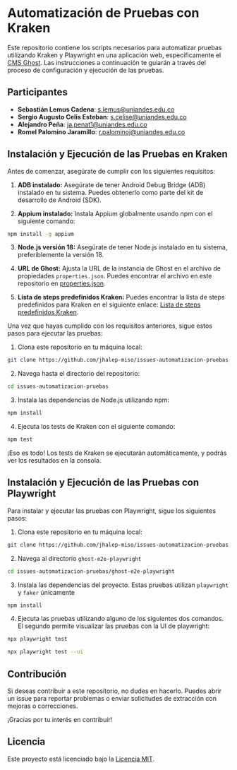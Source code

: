 # Automatización de Pruebas con Kraken

Este repositorio contiene los scripts necesarios para automatizar pruebas utilizando Kraken y Playwright en una aplicación web, específicamente el [CMS Ghost](https://ghost-c158.onrender.com/ghost). Las instrucciones a continuación te guiarán a través del proceso de configuración y ejecución de las pruebas.

## Participantes

- **Sebastián Lemus Cadena**: [s.lemus@uniandes.edu.co](mailto:s.lemus@uniandes.edu.co)
- **Sergio Augusto Celis Esteban**: [s.celise@uniandes.edu.co](mailto:s.celise@uniandes.edu.co)
- **Alejandro Peña**: [ja.penat1@uniandes.edu.co](mailto:ja.penat1@uniandes.edu.co)
- **Romel Palomino Jaramillo**: [r.palominoj@uniandes.edu.co](mailto:r.palominoj@uniandes.edu.co)

## Instalación y Ejecución de las Pruebas en Kraken

Antes de comenzar, asegúrate de cumplir con los siguientes requisitos:

1. **ADB instalado:** Asegúrate de tener Android Debug Bridge (ADB) instalado en tu sistema. Puedes obtenerlo como parte del kit de desarrollo de Android (SDK).

2. **Appium instalado:** Instala Appium globalmente usando npm con el siguiente comando:

```bash
npm install -g appium
```


3. **Node.js versión 18:** Asegúrate de tener Node.js instalado en tu sistema, preferiblemente la versión 18.

4. **URL de Ghost:** Ajusta la URL de la instancia de Ghost en el archivo de propiedades `properties.json`. Puedes encontrar el archivo en este repositorio en [properties.json](https://github.com/jhalep-miso/issues-automatizacion-pruebas/blob/main/properties.json).

5. **Lista de steps predefinidos Kraken:** Puedes encontrar la lista de steps predefinidos para Kraken en el siguiente enlace: [Lista de steps predefinidos Kraken](https://github.com/TheSoftwareDesignLab/Kraken/blob/master/src/steps/web.ts).

Una vez que hayas cumplido con los requisitos anteriores, sigue estos pasos para ejecutar las pruebas:

1. Clona este repositorio en tu máquina local:

```bash
git clone https://github.com/jhalep-miso/issues-automatizacion-pruebas.git
```
2. Navega hasta el directorio del repositorio:
```bash
cd issues-automatizacion-pruebas
```
3. Instala las dependencias de Node.js utilizando npm:
```bash
npm install
```

4. Ejecuta los tests de Kraken con el siguiente comando:
```bash
npm test
```

¡Eso es todo! Los tests de Kraken se ejecutarán automáticamente, y podrás ver los resultados en la consola.

## Instalación y Ejecución de las Pruebas con Playwright

Para instalar y ejecutar las pruebas con Playwright, sigue los siguientes pasos:

1. Clona este repositorio en tu máquina local:
```bash
git clone https://github.com/jhalep-miso/issues-automatizacion-pruebas.git
```

2. Navega al directorio `ghost-e2e-playwright`
```bash
cd issues-automatizacion-pruebas/ghost-e2e-playwright
```

3. Instala las dependencias del proyecto. Estas pruebas utilizan `playwright` y `faker` únicamente
```bash
npm install
```

4. Ejecuta las pruebas utilizando alguno de los siguientes dos comandos. El segundo permite visualizar las pruebas con la UI de playwright:
```bash
npx playwright test
```
```bash
npx playwright test --ui
```

## Contribución

Si deseas contribuir a este repositorio, no dudes en hacerlo. Puedes abrir un issue para reportar problemas o enviar solicitudes de extracción con mejoras o correcciones.

¡Gracias por tu interés en contribuir!

## Licencia

Este proyecto está licenciado bajo la [Licencia MIT](LICENSE).
